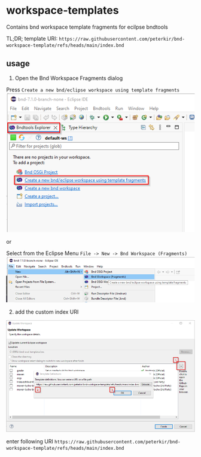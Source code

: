 # workspace-templates
Contains bnd workspace template fragments for ecilpse bndtools

TL;DR; template URI: `https://raw.githubusercontent.com/peterkir/bnd-workspace-template/refs/heads/main/index.bnd`

## usage

1. Open the Bnd Workspace Fragments dialog

Press `Create a new bnd/eclipse workspace using template fragments`
![create bnd workspace](doc/02_Bndtools_Explorer.png)

or

Select from the Eclipse Menu `File -> New -> Bnd Workspace (Fragments)`
![File -> New -> Bnd Workspace (Fragments)](doc/01_BndWorkspace_Fragments.PNG)

2. add the custom index URI

![custom index uri](doc/03_Adding_custom_index_uri.png)

enter following URI `https://raw.githubusercontent.com/peterkir/bnd-workspace-template/refs/heads/main/index.bnd`
